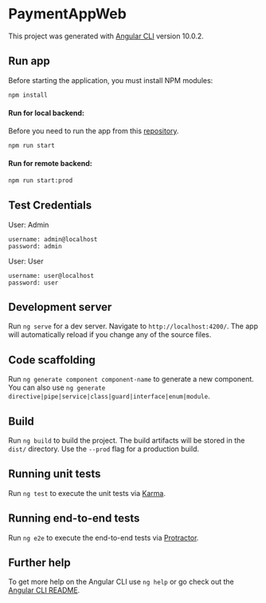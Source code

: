 # PaymentAppWeb

This project was generated with [Angular CLI](https://github.com/angular/angular-cli) version 10.0.2.

## Run app
Before starting the application, you must install NPM modules:
```bash
npm install
```

#### Run for local backend:

Before you need to run the app from this [repository](https://github.com/mikestotik/payment-app-core).
```bash
npm run start
```

#### Run for remote backend:
```bash
npm run start:prod
```

## Test Credentials
User: Admin
```
username: admin@localhost
password: admin
```

User: User
```
username: user@localhost
password: user
```

## Development server

Run `ng serve` for a dev server. Navigate to `http://localhost:4200/`. The app will automatically reload if you change any of the source files.

## Code scaffolding

Run `ng generate component component-name` to generate a new component. You can also use `ng generate directive|pipe|service|class|guard|interface|enum|module`.

## Build

Run `ng build` to build the project. The build artifacts will be stored in the `dist/` directory. Use the `--prod` flag for a production build.

## Running unit tests

Run `ng test` to execute the unit tests via [Karma](https://karma-runner.github.io).

## Running end-to-end tests

Run `ng e2e` to execute the end-to-end tests via [Protractor](http://www.protractortest.org/).

## Further help

To get more help on the Angular CLI use `ng help` or go check out the [Angular CLI README](https://github.com/angular/angular-cli/blob/master/README.md).
